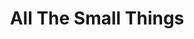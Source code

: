 ---
ee_id_show: '4108'
title: All The Small Things
url: all-the-small-things
live_url:
year: '2014'
venue: Herning Museum of Contemporary Art
state_country: Herning
type:
dates:
wwwnews:
wwweblast:
www:
pitch: Wasn’t doing IRL shows of nu work 4 a few years (needed a break, lol)…. so
  this one was a chill opportunity 2 try out all the nu ideas I had since my 2011
  Whitney &amp; Lisson shows .....
ps:
credits:
download:
layout: shows
---